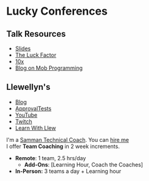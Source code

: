 # Lucky Conferences

## Talk Resources

* [Slides](https://github.com/isidore/Talks/raw/master/Slides/Lucky%20Conference.pptx)
* [The Luck Factor](https://www.amazon.com/The-Luck-Factor-Richard-Wiseman-audiobook/dp/B015RXKBZ8/)
* [10x](https://www.youtube.com/watch?v=1Bv1-6EX70s)
* [Blog on Mob Programming](http://engineering.appfolio.com/appfolio-engineering/2014/03/17/my-experience-with-mob-programming
)

## Llewellyn's<!-- include: llewellyn.md -->

* [Blog](https://llewellynfalco.blogspot.com/)
* [ApprovalTests](https://github.com/approvals/)
* [YouTube](https://www.youtube.com/user/isidoreus/videos)
* [Twitch](https://www.twitch.tv/llewellynfalco)
* [Learn With Llew](https://github.com/LearnWithLlew)

I'm a [Samman Technical Coach](https://sammancoaching.org/). You can [hire me](http://llewellynfalco.blogspot.com/p/hire-me.html)  
I offer **Team Coaching** in 2 week increments.
* **Remote**: 1 team, 2.5 hrs/day  
    * **Add-Ons**: [Learning Hour, Coach the Coaches]
* **In-Person:**  3 teams a day + Learning hour

<!-- endInclude -->
